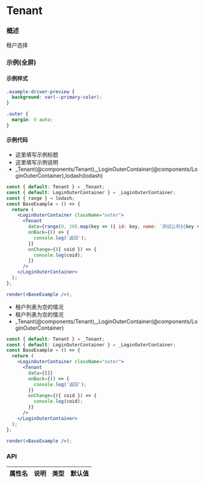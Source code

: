 
# Tenant


### 概述

租户选择


### 示例(全屏)


#### 示例样式

```scss
.example-driver-preview {
  background: var(--primary-color);
}

.outer {
  margin: 0 auto;
}
```

#### 示例代码

- 这里填写示例标题
- 这里填写示例说明
- _Tenant(@components/Tenant),_LoginOuterContainer(@components/LoginOuterContainer),lodash(lodash)

```jsx
const { default: Tenant } = _Tenant;
const { default: LoginOuterContainer } = _LoginOuterContainer;
const { range } = lodash;
const BaseExample = () => {
  return (
    <LoginOuterContainer className="outer">
      <Tenant
        data={range(0, 20).map(key => ({ id: key, name: `测试公司${key + 1}` }))}
        onBack={() => {
          console.log('返回');
        }}
        onChange={({ coid }) => {
          console.log(coid);
        }}
      />
    </LoginOuterContainer>
  );
};

render(<BaseExample />);

```

- 租户列表为空的情况
- 租户列表为空的情况
- _Tenant(@components/Tenant),_LoginOuterContainer(@components/LoginOuterContainer)

```jsx
const { default: Tenant } = _Tenant;
const { default: LoginOuterContainer } = _LoginOuterContainer;
const BaseExample = () => {
  return (
    <LoginOuterContainer className="outer">
      <Tenant
        data={[]}
        onBack={() => {
          console.log('返回');
        }}
        onChange={({ coid }) => {
          console.log(coid);
        }}
      />
    </LoginOuterContainer>
  );
};

render(<BaseExample />);

```


### API

|属性名|说明|类型|默认值|
|  ---  | ---  | --- | --- |

